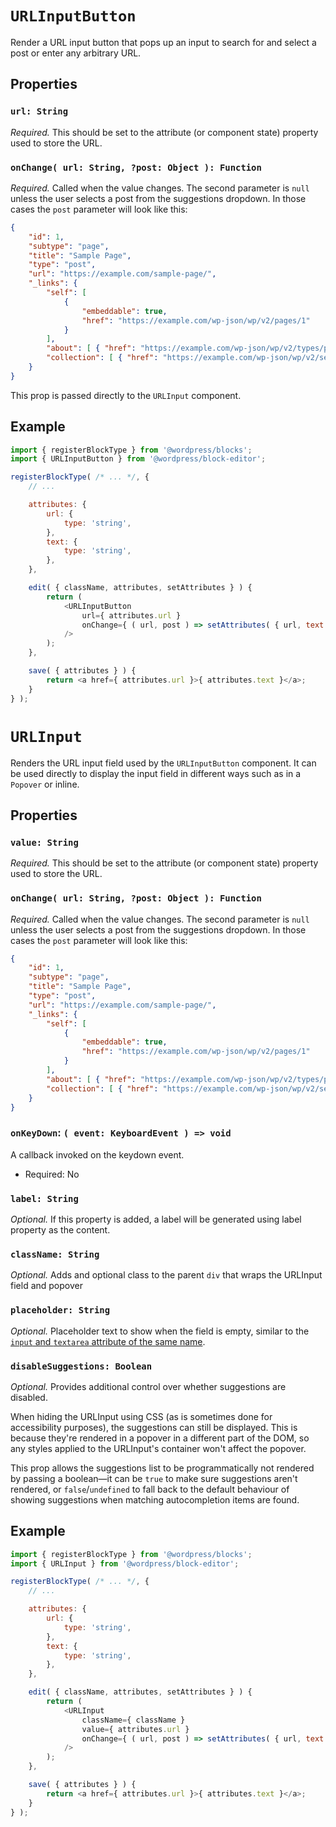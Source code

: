 # `URLInputButton`

Render a URL input button that pops up an input to search for and select a post or enter any arbitrary URL.

## Properties

### `url: String`

_Required._ This should be set to the attribute (or component state) property used to store the URL.

### `onChange( url: String, ?post: Object ): Function`

_Required._ Called when the value changes. The second parameter is `null` unless the user selects a post from the suggestions dropdown. In those cases the `post` parameter will look like this:

```json
{
	"id": 1,
	"subtype": "page",
	"title": "Sample Page",
	"type": "post",
	"url": "https://example.com/sample-page/",
	"_links": {
		"self": [
			{
				"embeddable": true,
				"href": "https://example.com/wp-json/wp/v2/pages/1"
			}
		],
		"about": [ { "href": "https://example.com/wp-json/wp/v2/types/page" } ],
		"collection": [ { "href": "https://example.com/wp-json/wp/v2/search" } ]
	}
}
```

This prop is passed directly to the `URLInput` component.

## Example

```js
import { registerBlockType } from '@wordpress/blocks';
import { URLInputButton } from '@wordpress/block-editor';

registerBlockType( /* ... */, {
	// ...

	attributes: {
		url: {
			type: 'string',
		},
		text: {
			type: 'string',
		},
	},

	edit( { className, attributes, setAttributes } ) {
		return (
			<URLInputButton
				url={ attributes.url }
				onChange={ ( url, post ) => setAttributes( { url, text: (post && post.title) || 'Click here' } ) }
			/>
		);
	},

	save( { attributes } ) {
		return <a href={ attributes.url }>{ attributes.text }</a>;
	}
} );
```

# `URLInput`

Renders the URL input field used by the `URLInputButton` component. It can be used directly to display the input field in different ways such as in a `Popover` or inline.

## Properties

### `value: String`

_Required._ This should be set to the attribute (or component state) property used to store the URL.

### `onChange( url: String, ?post: Object ): Function`

_Required._ Called when the value changes. The second parameter is `null` unless the user selects a post from the suggestions dropdown. In those cases the `post` parameter will look like this:

```json
{
	"id": 1,
	"subtype": "page",
	"title": "Sample Page",
	"type": "post",
	"url": "https://example.com/sample-page/",
	"_links": {
		"self": [
			{
				"embeddable": true,
				"href": "https://example.com/wp-json/wp/v2/pages/1"
			}
		],
		"about": [ { "href": "https://example.com/wp-json/wp/v2/types/page" } ],
		"collection": [ { "href": "https://example.com/wp-json/wp/v2/search" } ]
	}
}
```

### `onKeyDown`: `( event: KeyboardEvent ) => void`

A callback invoked on the keydown event.

-   Required: No

### `label: String`

_Optional._ If this property is added, a label will be generated using label property as the content.

### `className: String`

_Optional._ Adds and optional class to the parent `div` that wraps the URLInput field and popover

### `placeholder: String`

_Optional._ Placeholder text to show when the field is empty, similar to the
[`input` and `textarea` attribute of the same name](https://developer.mozilla.org/en-US/docs/Learn/HTML/Forms/HTML5_updates#The_placeholder_attribute).

### `disableSuggestions: Boolean`

_Optional._ Provides additional control over whether suggestions are disabled.

When hiding the URLInput using CSS (as is sometimes done for accessibility purposes), the suggestions can still be displayed. This is because they're rendered in a popover in a different part of the DOM, so any styles applied to the URLInput's container won't affect the popover.

This prop allows the suggestions list to be programmatically not rendered by passing a boolean—it can be `true` to make sure suggestions aren't rendered, or `false`/`undefined` to fall back to the default behaviour of showing suggestions when matching autocompletion items are found.

## Example

```js
import { registerBlockType } from '@wordpress/blocks';
import { URLInput } from '@wordpress/block-editor';

registerBlockType( /* ... */, {
	// ...

	attributes: {
		url: {
			type: 'string',
		},
		text: {
			type: 'string',
		},
	},

	edit( { className, attributes, setAttributes } ) {
		return (
			<URLInput
				className={ className }
				value={ attributes.url }
				onChange={ ( url, post ) => setAttributes( { url, text: (post && post.title) || 'Click here' } ) }
			/>
		);
	},

	save( { attributes } ) {
		return <a href={ attributes.url }>{ attributes.text }</a>;
	}
} );
```
